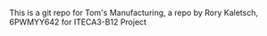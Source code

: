 This is a git repo for Tom's Manufacturing, a repo by Rory Kaletsch, 6PWMYY642 for ITECA3-B12 Project
